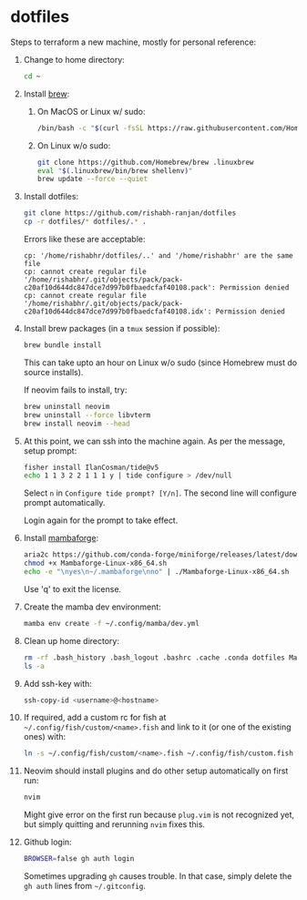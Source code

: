 # dotfiles

Steps to terraform a new machine, mostly for personal reference:

1. Change to home directory:
	```bash
	cd ~
	```

2. Install [brew](https://brew.sh):
	1. On MacOS or Linux w/ sudo:
		```bash
		/bin/bash -c "$(curl -fsSL https://raw.githubusercontent.com/Homebrew/install/HEAD/install.sh)"
		```

	2. On Linux w/o sudo:
		```bash
		git clone https://github.com/Homebrew/brew .linuxbrew
		eval "$(.linuxbrew/bin/brew shellenv)"
		brew update --force --quiet
		```

3.  Install dotfiles:
	```bash
	git clone https://github.com/rishabh-ranjan/dotfiles
	cp -r dotfiles/* dotfiles/.* .
	```

	Errors like these are acceptable:
	```
	cp: '/home/rishabhr/dotfiles/..' and '/home/rishabhr' are the same file
	cp: cannot create regular file '/home/rishabhr/.git/objects/pack/pack-c20af10d644dc847dce7d997b0fbaedcfaf40108.pack': Permission denied
	cp: cannot create regular file '/home/rishabhr/.git/objects/pack/pack-c20af10d644dc847dce7d997b0fbaedcfaf40108.idx': Permission denied
	```

4. Install brew packages (in a `tmux` session if possible):
	```bash
	brew bundle install
	```
	This can take upto an hour on Linux w/o sudo (since Homebrew must do source installs).

	If neovim fails to install, try:
	```bash
	brew uninstall neovim
	brew uninstall --force libvterm
	brew install neovim --head
	```

5. At this point, we can ssh into the machine again. As per the message, setup prompt:
	```bash
	fisher install IlanCosman/tide@v5
	echo 1 1 3 2 2 1 1 1 y | tide configure > /dev/null
	```
	Select `n` in `Configure tide prompt? [Y/n]`. The second line will configure prompt automatically.

	Login again for the prompt to take effect.

6. Install [mambaforge](https://github.com/conda-forge/miniforge#mambaforge):
	```bash
	aria2c https://github.com/conda-forge/miniforge/releases/latest/download/Mambaforge-Linux-x86_64.sh # for linux
	chmod +x Mambaforge-Linux-x86_64.sh
	echo -e "\nyes\n~/.mambaforge\nno" | ./Mambaforge-Linux-x86_64.sh
	```
	Use 'q' to exit the license.

7. Create the mamba dev environment:
	```bash
	mamba env create -f ~/.config/mamba/dev.yml
	```

8. Clean up home directory:
	```bash
	rm -rf .bash_history .bash_logout .bashrc .cache .conda dotfiles Mambaforge-Linux-x86_64.sh
	ls -a
	```

9. Add ssh-key with:
	```bash
	ssh-copy-id <username>@<hostname>
	```

10. If required, add a custom rc for fish at `~/.config/fish/custom/<name>.fish` and link to it (or one of the existing ones) with:
	```bash
	ln -s ~/.config/fish/custom/<name>.fish ~/.config/fish/custom.fish
	```

11. Neovim should install plugins and do other setup automatically on first run:
	```bash
	nvim
	```
	Might give error on the first run because `plug.vim` is not recognized yet, but simply quitting and rerunning `nvim` fixes this.

12. Github login:
	```bash
	BROWSER=false gh auth login
	```
	Sometimes upgrading `gh` causes trouble. In that case, simply delete the `gh auth` lines from `~/.gitconfig`.
